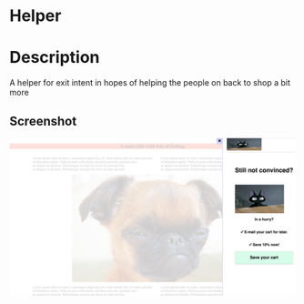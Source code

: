 # Helper

<h1>Description</h1>
<p>A helper for exit intent in hopes of helping the people on back to shop a bit more</p>

<h2>Screenshot</h2>
<img src="/assets/images/dog.png" />
